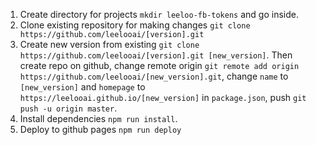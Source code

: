 1. Create directory for projects `mkdir leeloo-fb-tokens` and go inside.
2. Clone existing repository for making changes `git clone https://github.com/leelooai/[version].git`
3. Create new version from existing `git clone https://github.com/leelooai/[version].git [new_version]`. Then create repo on github, change remote origin `git remote add origin https://github.com/leelooai/[new_version].git`, change `name` to `[new_version]` and  `homepage` to `https://leelooai.github.io/[new_version]` in `package.json`, push `git push -u origin master`.
4. Install dependencies `npm run install`.
5. Deploy to github pages `npm run deploy`